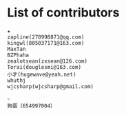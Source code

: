List of contributors
=====================

    ★
    zapline(278998871@qq.com)
    kingwl(805037171@163.com)
    MaxTan
    BZPhaha
    zealotsean(zxsean@126.com)
    Torai(douglesmi@163.com)
    小才(hugewave@yeah.net)
	whuthj
	wjcsharp(wjcsharp@gmail.com)

    ☆
    狗蛋（654997004）
    